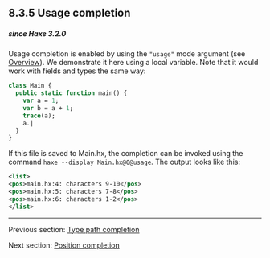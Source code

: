 ## 8.3.5 Usage completion

##### since Haxe 3.2.0

Usage completion is enabled by using the `"usage"` mode argument (see [Overview](cr-completion-overview.md)). We demonstrate it here using a local variable. Note that it would work with fields and types the same way:

```haxe
class Main {
  public static function main() {
    var a = 1;
    var b = a + 1;
    trace(a);
    a.|
  }
}
```

If this file is saved to Main.hx, the completion can be invoked using the command `haxe --display Main.hx@0@usage`. The output looks like this:

```xml
<list>
<pos>main.hx:4: characters 9-10</pos>
<pos>main.hx:5: characters 7-8</pos>
<pos>main.hx:6: characters 1-2</pos>
</list>
```

---

Previous section: [Type path completion](cr-completion-type-path.md)

Next section: [Position completion](cr-completion-position.md)